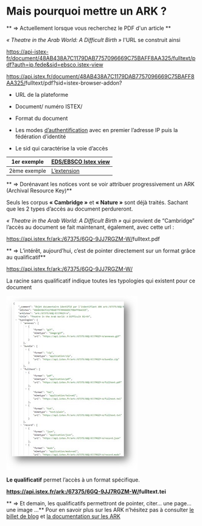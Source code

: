 #  Mais pourquoi mettre un ARK ?
 
** => Actuellement lorsque vous recherchez le PDF d'un article ** 


 _« Theatre in the Arab World: A Difficult Birth »_ l'URL se construit ainsi

 
<a href="https://api-istex-fr/document/48AB438A7C1179DAB7757096669C75BAFF8AA325/fulltext/pdf?auth=ip,fede&sid=ebsco,istex-view"><span class="mandParam">https://api-istex-fr/document/48AB438A7C1179DAB7757096669C75BAFF8AA325/</span>fulltext/pdf?auth=ip,fede&sid=ebsco,istex-view</a>

<a href="https://api.istex.fr/document/48AB438A7C1179DAB7757096669C75BAFF8AA325/fulltext/pdf?sid=istex-browser-addon?"><span class="mandParam">https://api.istex.fr/document/48AB438A7C1179DAB7757096669C75BAFF8AA325/</span>fulltext/pdf?sid=istex-browser-addon?</a>


* <span class="mandParam">URL de la plateforme</span>

* <span class="mandParam">Document/ numéro ISTEX/</span>

* Format du document

* Les modes [d’authentification]( https://api.istex.fr/documentation/access/) avec en premier l’adresse IP puis la fédération d’identité 

* Le sid qui caractérise la voie d’accès   

|1er exemple |[EDS/EBSCO Istex view](https://doc.istex.fr/users/discovery/)|
|----------|-----------------------------------------|
|2ème exemple|[L’extension](https://addons.istex.fr/)|


 
 ** => Dorénavant les notices vont se voir attribuer progressivement un ARK (Archival Resource Key)**

Seuls les corpus **« Cambridge »** et **« Nature »** sont déjà traités.
Sachant que les 2 types d’accès au document perdureront.
 
 _« Theatre in the Arab World: A Difficult Birth »_ qui provient de “Cambridge” l’accès au document se fait maintenant, également, avec cette url :

  <a href="https://api.istex.fr/ark:/67375/6GQ-9JJ7RGZM-W/fulltext.pdf"><span class="mandParam">https://api.istex.fr/ark:/67375/6GQ-9JJ7RGZM-W/</span><span class="vertgras">fulltext.pdf</a>
 
** => L’intérêt, aujourd’hui, c’est de pointer directement sur un format grâce <span class="vertgras">au qualificatif</a>**
				
<a href="https://api.istex.fr/ark:/67375/6GQ-9JJ7RGZM-W/"><span class="mandParam">https://api.istex.fr/ark:/67375/6GQ-9JJ7RGZM-W/</span></a>

La racine sans qualificatif indique toutes les typologies qui existent pour ce document

 ![Imageracine](../img/ark.jpg)

**<span class="vertgras">Le qualificatif</a>** permet l’accès à un format spécifique.
 
**<a href="https://api.istex.fr/ark:/67375/6GQ-9JJ7RGZM-W/fulltext.tei"><span class="mandParam">https://api.istex.fr/ark:/67375/6GQ-9JJ7RGZM-W/</span><span class="vertgras">fulltext.tei</a>** 

** => Et demain, les qualificatifs permettront de pointer, citer… une page…une image …** 
Pour en savoir plus sur les ARK n’hésitez pas à consulter [le billet de blog](http://blog.istex.fr/des-ark-dans-istex/) et [la documentation sur les ARK](https://api.istex.fr/documentation/ark/)
 

  








